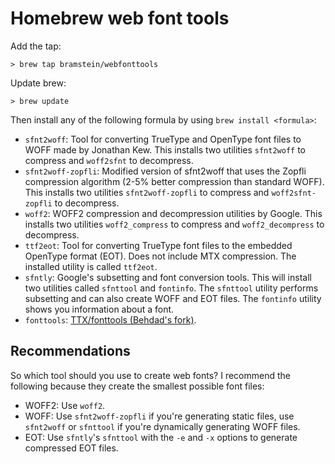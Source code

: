 # Homebrew web font tools

Add the tap:

    > brew tap bramstein/webfonttools

Update brew:

    > brew update

Then install any of the following formula by using `brew install <formula>`:

* `sfnt2woff`: Tool for converting TrueType and OpenType font files to WOFF made by Jonathan Kew. This installs two utilities `sfnt2woff` to compress and `woff2sfnt` to decompress.
* `sfnt2woff-zopfli`: Modified version of sfnt2woff that uses the Zopfli compression algorithm (2-5% better compression than standard WOFF). This installs two utilities `sfnt2woff-zopfli` to compress and `woff2sfnt-zopfli` to decompress.
* `woff2`: WOFF2 compression and decompression utilities by Google. This installs two utilities `woff2_compress` to compress and `woff2_decompress` to decompress.
* `ttf2eot`: Tool for converting TrueType font files to the embedded OpenType format (EOT). Does not include MTX compression. The installed utility is called `ttf2eot`.
* `sfntly`: Google's subsetting and font conversion tools. This will install two utilities called `sfnttool` and `fontinfo`. The `sfnttool` utility performs subsetting and can also create WOFF and EOT files. The `fontinfo` utility shows you information about a font.
* `fonttools`: [TTX/fonttools (Behdad's fork)](https://github.com/behdad/fonttools).

## Recommendations

So which tool should you use to create web fonts? I recommend the following because they create the smallest possible font files:

* WOFF2: Use `woff2`.
* WOFF: Use `sfnt2woff-zopfli` if you're generating static files, use `sfnt2woff` or `sfnttool` if you're dynamically generating WOFF files.
* EOT: Use `sfntly`'s `sfnttool` with the `-e` and `-x` options to generate compressed EOT files.
